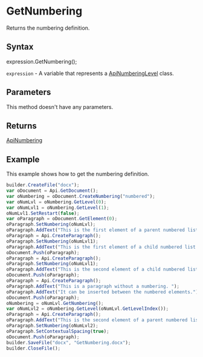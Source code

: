 # GetNumbering

Returns the numbering definition.

## Syntax

expression.GetNumbering();

`expression` - A variable that represents a [ApiNumberingLevel](../ApiNumberingLevel.md) class.

## Parameters

This method doesn't have any parameters.

## Returns

[ApiNumbering](../../ApiNumbering/ApiNumbering.md)

## Example

This example shows how to get the numbering definition.

```javascript
builder.CreateFile("docx");
var oDocument = Api.GetDocument();
var oNumbering = oDocument.CreateNumbering("numbered");
var oNumLvl = oNumbering.GetLevel(0);
var oNumLvl1 = oNumbering.GetLevel(1);
oNumLvl1.SetRestart(false);
var oParagraph = oDocument.GetElement(0);
oParagraph.SetNumbering(oNumLvl);
oParagraph.AddText("This is the first element of a parent numbered list which starts with '1'");
oParagraph = Api.CreateParagraph();
oParagraph.SetNumbering(oNumLvl1);
oParagraph.AddText("This is the first element of a child numbered list which starts with 'a'");
oDocument.Push(oParagraph);
oParagraph = Api.CreateParagraph();
oParagraph.SetNumbering(oNumLvl1);
oParagraph.AddText("This is the second element of a child numbered list which starts with 'b'");
oDocument.Push(oParagraph);
oParagraph = Api.CreateParagraph();
oParagraph.AddText("This is a paragraph without a numbering. ");
oParagraph.AddText("It can be inserted between the numbered elements.");
oDocument.Push(oParagraph);
oNumbering = oNumLvl.GetNumbering();
var oNumLvl2 = oNumbering.GetLevel(oNumLvl.GetLevelIndex());
oParagraph = Api.CreateParagraph();
oParagraph.AddText("This is the second element of a parent numbered list which starts with '2'");
oParagraph.SetNumbering(oNumLvl2);
oParagraph.SetContextualSpacing(true);
oDocument.Push(oParagraph);
builder.SaveFile("docx", "GetNumbering.docx");
builder.CloseFile();
```